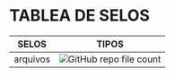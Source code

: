 # TABLEA DE SELOS

SELOS|TIPOS
---|----
arquivos|![GitHub repo file count](https://img.shields.io/github/directory-file-count/cleitonsantana39/MODULO_09)
